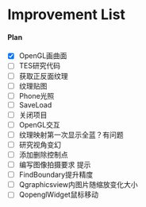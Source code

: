 # Improvement List

#### Plan

- [x] OpenGL画曲面
- [ ] TES研究代码
- [ ] 获取正反面纹理
- [ ] 纹理贴图
- [ ] Phone光照
- [ ] SaveLoad
- [ ] 关闭项目
- [ ] OpenGL交互
- [ ] 纹理映射第一次显示全蓝？有问题
- [ ] 研究视角变幻
- [ ] 添加删除控制点
- [ ] 编写图像拍摄要求 提示
- [ ] FindBoundary提升精度
- [ ] Qgraphicsview内图片随缩放变化大小
- [ ] QopenglWidget鼠标移动